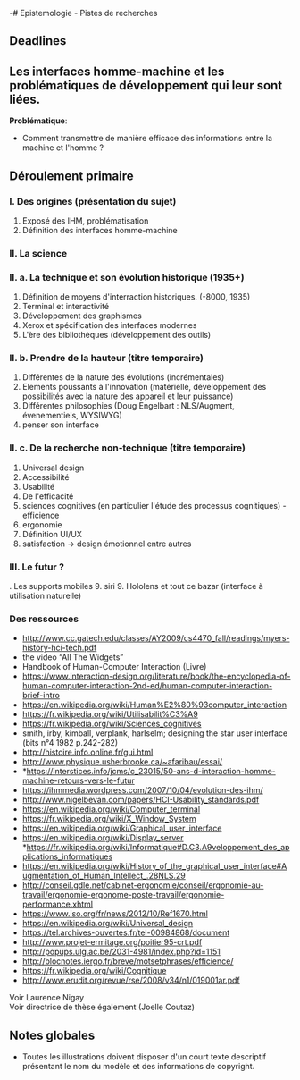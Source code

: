 -# Epistemologie - Pistes de recherches

## Deadlines 


## Les interfaces homme-machine et les problématiques de développement qui leur sont liées.

**Problématique**: 
* Comment transmettre de manière efficace des informations entre la machine et l'homme ?

## Déroulement primaire

### I. Des origines (présentation du sujet)
1. Exposé des IHM, problématisation 
2. Définition des interfaces homme-machine

### II. La science
### II. a. La technique et son évolution historique (1935+)

1. Définition de moyens d'interraction historiques. (-8000, 1935)
2. Terminal et interactivité
3. Développement des graphismes 
4. Xerox et spécification des interfaces modernes
5. L'ère des bibliothèques (développement des outils)

### II. b. Prendre de la hauteur (titre temporaire)

1. Différentes de la nature des évolutions (incrémentales)
2. Elements poussants à l'innovation (matérielle, développement des possibilités avec la nature des appareil et leur puissance)
3. Différentes philosophies (Doug Engelbart : NLS/Augment, évenementiels, WYSIWYG)
4. penser son interface


### II. c. De la recherche non-technique (titre temporaire)
1. Universal design 
1. Accessibilité
1. Usabilité
2. De l'efficacité 
3. sciences cognitives (en particulier l'étude des processus cognitiques) - efficience
3. ergonomie
4. Définition UI/UX
4. satisfaction -> design émotionnel entre autres

### III. Le futur ? 
. Les supports mobiles
9. siri
9. Hololens et tout ce bazar (interface à utilisation naturelle)

### Des ressources

* http://www.cc.gatech.edu/classes/AY2009/cs4470_fall/readings/myers-history-hci-tech.pdf
*  the video “All The Widgets”
*  Handbook of Human-Computer Interaction (Livre)
*  https://www.interaction-design.org/literature/book/the-encyclopedia-of-human-computer-interaction-2nd-ed/human-computer-interaction-brief-intro
*  https://en.wikipedia.org/wiki/Human%E2%80%93computer_interaction
*  https://fr.wikipedia.org/wiki/Utilisabilit%C3%A9
*  https://fr.wikipedia.org/wiki/Sciences_cognitives
*  smith, irby, kimball, verplank, harlselm; designing the star user interface (bits n°4 1982 p.242-282)
*  http://histoire.info.online.fr/gui.html
*  http://www.physique.usherbrooke.ca/~afaribau/essai/
*  *https://interstices.info/jcms/c_23015/50-ans-d-interaction-homme-machine-retours-vers-le-futur
*  https://ihmmedia.wordpress.com/2007/10/04/evolution-des-ihm/
*  http://www.nigelbevan.com/papers/HCI-Usability_standards.pdf
*  https://en.wikipedia.org/wiki/Computer_terminal
* https://fr.wikipedia.org/wiki/X_Window_System
* https://en.wikipedia.org/wiki/Graphical_user_interface
* https://en.wikipedia.org/wiki/Display_server
*https://fr.wikipedia.org/wiki/Informatique#D.C3.A9veloppement_des_applications_informatiques
* https://en.wikipedia.org/wiki/History_of_the_graphical_user_interface#Augmentation_of_Human_Intellect_.28NLS.29
* http://conseil.gdle.net/cabinet-ergonomie/conseil/ergonomie-au-travail/ergonomie-ergonome-poste-travail/ergonomie-performance.xhtml
* https://www.iso.org/fr/news/2012/10/Ref1670.html
* https://en.wikipedia.org/wiki/Universal_design
* https://tel.archives-ouvertes.fr/tel-00984868/document
* http://www.projet-ermitage.org/poitier95-crt.pdf
* http://popups.ulg.ac.be/2031-4981/index.php?id=1151
* http://blocnotes.iergo.fr/breve/motsetphrases/efficience/
* https://fr.wikipedia.org/wiki/Cognitique
* http://www.erudit.org/revue/rse/2008/v34/n1/019001ar.pdf

Voir Laurence Nigay   
Voir directrice de thèse également (Joelle Coutaz)

## Notes globales

* Toutes les illustrations doivent disposer d'un court texte descriptif présentant le nom du modèle et des informations de copyright.


